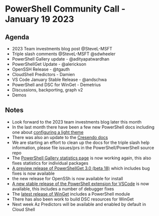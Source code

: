 # PowerShell Community Call - January 19 2023

## Agenda

- 2023 Team investments blog post @SteveL-MSFT
- Triple slash comments @SteveL-MSFT @sdwheeler
- PowerShell Gallery update - @adityapatwardhan
- PowerShellGet Update - @alerickson
- OpenSSH Release - @tgauth
- CloudShell Predictors - Damien
- VS Code January Stable Release - @andschwa
- PowerShell and DSC for WinGet - Demetrius
- Discussions, backporting, graph v2
- Demos

## Notes

- Look forward to the 2023 team investments blog later this month
- In the last month there have been a few new PowerShell docs including one about [configuring a light theme](https://learn.microsoft.com/en-us/powershell/scripting/learn/shell/using-light-theme?view=powershell-7.3)
- There was also an update to the [Cresendo docs](https://learn.microsoft.com/en-us/powershell/utility-modules/crescendo/overview?view=ps-modules)
- We are starting an effort to clean up the docs for the triple slash help information, please file issues/prs in the PowerShell/PowerShell source repo
- The [PowerShell Gallery statistics page](https://www.powershellgallery.com/stats) is now working again, this also fixes statistics for individual packages
-  [A preview release of PowerShellGet 3.0 (beta 18)](https://devblogs.microsoft.com/powershell/powershellget-3-0-preview-18/) which includes bug fixes is now available
- the new release for OpenSSh is now available for install
- [A new stable release of the PowerShell extension for VSCode](https://devblogs.microsoft.com/powershell/powershell-extension-for-visual-studio-code-january-2023-update/) is now available, this includes a number of debugger fixes
- The [latest release of WinGet](https://github.com/microsoft/winget-cli/releases/tag/v1.4.10173) includes a PowerShell module
- There has also been work to build DSC resources for WinGet
- Next week Az Predictors will be available and enabled by default in Cloud Shell
